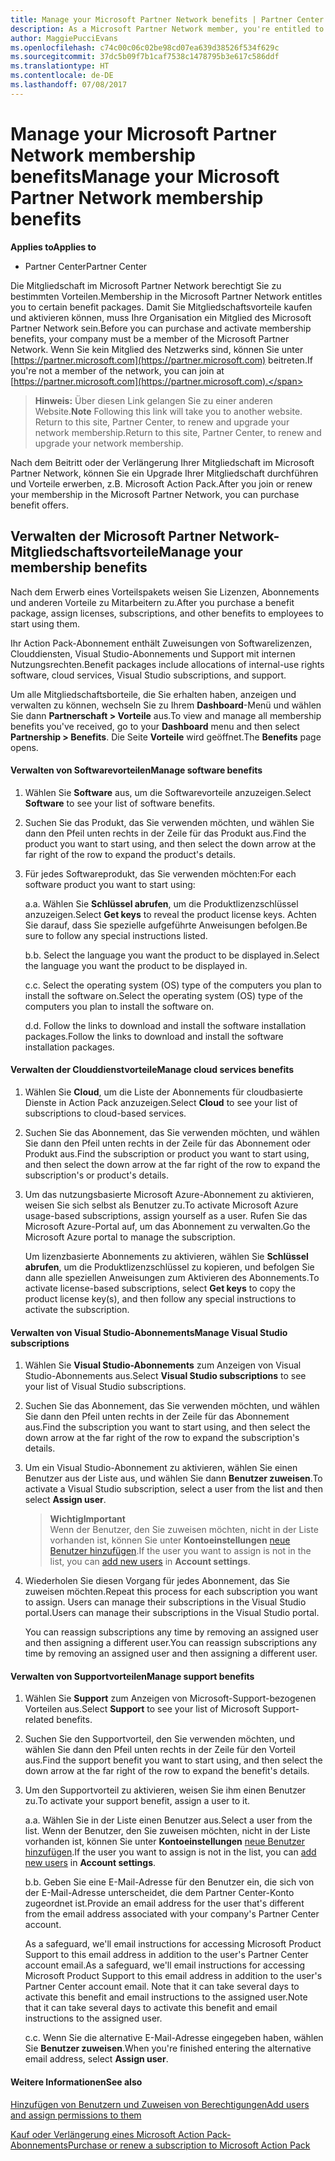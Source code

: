```yaml
---
title: Manage your Microsoft Partner Network benefits | Partner Center
description: As a Microsoft Partner Network member, you're entitled to certain membership benefits. Explains how to activate and manage your membership benefits on Partner Center.
author: MaggiePucciEvans
ms.openlocfilehash: c74c00c06c02be98cd07ea639d38526f534f629c
ms.sourcegitcommit: 37dc5b09f7b1caf7538c1478795b3e617c586ddf
ms.translationtype: HT
ms.contentlocale: de-DE
ms.lasthandoff: 07/08/2017
---
```

# <a name="manage-your-microsoft-partner-network-membership-benefits"></a><span data-ttu-id="ba4ae-104">Manage your Microsoft Partner Network membership benefits</span><span class="sxs-lookup"><span data-stu-id="ba4ae-104">Manage your Microsoft Partner Network membership benefits</span></span>

**<span data-ttu-id="ba4ae-105">Applies to</span><span class="sxs-lookup"><span data-stu-id="ba4ae-105">Applies to</span></span>**

-  <span data-ttu-id="ba4ae-106">Partner Center</span><span class="sxs-lookup"><span data-stu-id="ba4ae-106">Partner Center</span></span>

<span data-ttu-id="ba4ae-107">Die Mitgliedschaft im Microsoft Partner Network berechtigt Sie zu bestimmten Vorteilen.</span><span class="sxs-lookup"><span data-stu-id="ba4ae-107">Membership in the Microsoft Partner Network entitles you to certain benefit packages.</span></span> <span data-ttu-id="ba4ae-108">Damit Sie Mitgliedschaftsvorteile kaufen und aktivieren können, muss Ihre Organisation ein Mitglied des Microsoft Partner Network sein.</span><span class="sxs-lookup"><span data-stu-id="ba4ae-108">Before you can purchase and activate membership benefits, your company must be a member of the Microsoft Partner Network.</span></span> <span data-ttu-id="ba4ae-109">Wenn Sie kein Mitglied des Netzwerks sind, können Sie unter [https://partner.microsoft.com](https://partner.microsoft.com) beitreten.</span><span class="sxs-lookup"><span data-stu-id="ba4ae-109">If you're not a member of the network, you can join at [https://partner.microsoft.com](https://partner.microsoft.com).</span></span>

><span data-ttu-id="ba4ae-110">**Hinweis:** Über diesen Link gelangen Sie zu einer anderen Website.</span><span class="sxs-lookup"><span data-stu-id="ba4ae-110">**Note** Following this link will take you to another website.</span></span> <span data-ttu-id="ba4ae-111">Return to this site, Partner Center, to renew and upgrade your network membership.</span><span class="sxs-lookup"><span data-stu-id="ba4ae-111">Return to this site, Partner Center, to renew and upgrade your network membership.</span></span>

<span data-ttu-id="ba4ae-112">Nach dem Beitritt oder der Verlängerung Ihrer Mitgliedschaft im Microsoft Partner Network, können Sie ein Upgrade Ihrer Mitgliedschaft durchführen und Vorteile erwerben, z.B. Microsoft Action Pack.</span><span class="sxs-lookup"><span data-stu-id="ba4ae-112">After you join or renew your membership in the Microsoft Partner Network, you can purchase benefit offers.</span></span>


## <a name="manage-your-membership-benefits"></a><span data-ttu-id="ba4ae-113">Verwalten der Microsoft Partner Network-Mitgliedschaftsvorteile</span><span class="sxs-lookup"><span data-stu-id="ba4ae-113">Manage your membership benefits</span></span>

<span data-ttu-id="ba4ae-114">Nach dem Erwerb eines Vorteilspakets weisen Sie Lizenzen, Abonnements und anderen Vorteile zu Mitarbeitern zu.</span><span class="sxs-lookup"><span data-stu-id="ba4ae-114">After you purchase a benefit package, assign licenses, subscriptions, and other benefits to employees to start using them.</span></span> 

<span data-ttu-id="ba4ae-115">Ihr Action Pack-Abonnement enthält Zuweisungen von Softwarelizenzen, Clouddiensten, Visual Studio-Abonnements und Support mit internen Nutzungsrechten.</span><span class="sxs-lookup"><span data-stu-id="ba4ae-115">Benefit packages include allocations of internal-use rights software, cloud services, Visual Studio subscriptions, and support.</span></span> 

<span data-ttu-id="ba4ae-116">Um alle Mitgliedschaftsborteile, die Sie erhalten haben, anzeigen und verwalten zu können, wechseln Sie zu Ihrem **Dashboard**-Menü und wählen Sie dann **Partnerschaft > Vorteile** aus.</span><span class="sxs-lookup"><span data-stu-id="ba4ae-116">To view and manage all membership benefits you've received, go to your **Dashboard** menu and then select **Partnership > Benefits**.</span></span> <span data-ttu-id="ba4ae-117">Die Seite **Vorteile** wird geöffnet.</span><span class="sxs-lookup"><span data-stu-id="ba4ae-117">The **Benefits** page opens.</span></span> 

#### <a name="manage-software-benefits"></a><span data-ttu-id="ba4ae-118">Verwalten von Softwarevorteilen</span><span class="sxs-lookup"><span data-stu-id="ba4ae-118">Manage software benefits</span></span>

1.  <span data-ttu-id="ba4ae-119">Wählen Sie **Software** aus, um die Softwarevorteile anzuzeigen.</span><span class="sxs-lookup"><span data-stu-id="ba4ae-119">Select **Software** to see your list of software benefits.</span></span> 

2.  <span data-ttu-id="ba4ae-120">Suchen Sie das Produkt, das Sie verwenden möchten, und wählen Sie dann den Pfeil unten rechts in der Zeile für das Produkt aus.</span><span class="sxs-lookup"><span data-stu-id="ba4ae-120">Find the product you want to start using, and then select the down arrow at the far right of the row to expand the product's details.</span></span> 

3. <span data-ttu-id="ba4ae-121">Für jedes Softwareprodukt, das Sie verwenden möchten:</span><span class="sxs-lookup"><span data-stu-id="ba4ae-121">For each software product you want to start using:</span></span>

    <span data-ttu-id="ba4ae-122">a.</span><span class="sxs-lookup"><span data-stu-id="ba4ae-122">a.</span></span> <span data-ttu-id="ba4ae-123">Wählen Sie **Schlüssel abrufen**, um die Produktlizenzschlüssel anzuzeigen.</span><span class="sxs-lookup"><span data-stu-id="ba4ae-123">Select **Get keys** to reveal the product license keys.</span></span> <span data-ttu-id="ba4ae-124">Achten Sie darauf, dass Sie spezielle aufgeführte Anweisungen befolgen.</span><span class="sxs-lookup"><span data-stu-id="ba4ae-124">Be sure to follow any special instructions listed.</span></span>

    <span data-ttu-id="ba4ae-125">b.</span><span class="sxs-lookup"><span data-stu-id="ba4ae-125">b.</span></span> <span data-ttu-id="ba4ae-126">Select the language you want the product to be displayed in.</span><span class="sxs-lookup"><span data-stu-id="ba4ae-126">Select the language you want the product to be displayed in.</span></span>

    <span data-ttu-id="ba4ae-127">c.</span><span class="sxs-lookup"><span data-stu-id="ba4ae-127">c.</span></span> <span data-ttu-id="ba4ae-128">Select the operating system (OS) type of the computers you plan to install the software on.</span><span class="sxs-lookup"><span data-stu-id="ba4ae-128">Select the operating system (OS) type of the computers you plan to install the software on.</span></span>

    <span data-ttu-id="ba4ae-129">d.</span><span class="sxs-lookup"><span data-stu-id="ba4ae-129">d.</span></span> <span data-ttu-id="ba4ae-130">Follow the links to download and install the software installation packages.</span><span class="sxs-lookup"><span data-stu-id="ba4ae-130">Follow the links to download and install the software installation packages.</span></span>


#### <a name="manage-cloud-services-benefits"></a><span data-ttu-id="ba4ae-131">Verwalten der Clouddienstvorteile</span><span class="sxs-lookup"><span data-stu-id="ba4ae-131">Manage cloud services benefits</span></span>

1. <span data-ttu-id="ba4ae-132">Wählen Sie **Cloud**, um die Liste der Abonnements für cloudbasierte Dienste in Action Pack anzuzeigen.</span><span class="sxs-lookup"><span data-stu-id="ba4ae-132">Select **Cloud** to see your list of subscriptions to cloud-based services.</span></span>

2. <span data-ttu-id="ba4ae-133">Suchen Sie das Abonnement, das Sie verwenden möchten, und wählen Sie dann den Pfeil unten rechts in der Zeile für das Abonnement oder Produkt aus.</span><span class="sxs-lookup"><span data-stu-id="ba4ae-133">Find the subscription or product you want to start using, and then select the down arrow at the far right of the row to expand the subscription's or product's details.</span></span> 

3. <span data-ttu-id="ba4ae-134">Um das nutzungsbasierte Microsoft Azure-Abonnement zu aktivieren, weisen Sie sich selbst als Benutzer zu.</span><span class="sxs-lookup"><span data-stu-id="ba4ae-134">To activate Microsoft Azure usage-based subscriptions, assign yourself as a user.</span></span> <span data-ttu-id="ba4ae-135">Rufen Sie das Microsoft Azure-Portal auf, um das Abonnement zu verwalten.</span><span class="sxs-lookup"><span data-stu-id="ba4ae-135">Go the Microsoft Azure portal to manage the subscription.</span></span>

    <span data-ttu-id="ba4ae-136">Um lizenzbasierte Abonnements zu aktivieren, wählen Sie **Schlüssel abrufen**, um die Produktlizenzschlüssel zu kopieren, und befolgen Sie dann alle speziellen Anweisungen zum Aktivieren des Abonnements.</span><span class="sxs-lookup"><span data-stu-id="ba4ae-136">To activate license-based subscriptions, select **Get keys** to copy the product license key(s), and then follow any special instructions to activate the subscription.</span></span>  


#### <a name="manage-visual-studio-subscriptions"></a><span data-ttu-id="ba4ae-137">Verwalten von Visual Studio-Abonnements</span><span class="sxs-lookup"><span data-stu-id="ba4ae-137">Manage Visual Studio subscriptions</span></span>

1. <span data-ttu-id="ba4ae-138">Wählen Sie **Visual Studio-Abonnements** zum Anzeigen von Visual Studio-Abonnements aus.</span><span class="sxs-lookup"><span data-stu-id="ba4ae-138">Select **Visual Studio subscriptions** to see your list of Visual Studio subscriptions.</span></span> 

2. <span data-ttu-id="ba4ae-139">Suchen Sie das Abonnement, das Sie verwenden möchten, und wählen Sie dann den Pfeil unten rechts in der Zeile für das Abonnement aus.</span><span class="sxs-lookup"><span data-stu-id="ba4ae-139">Find the subscription you want to start using, and then select the down arrow at the far right of the row to expand the subscription's details.</span></span> 

3. <span data-ttu-id="ba4ae-140">Um ein Visual Studio-Abonnement zu aktivieren, wählen Sie einen Benutzer aus der Liste aus, und wählen Sie dann **Benutzer zuweisen**.</span><span class="sxs-lookup"><span data-stu-id="ba4ae-140">To activate a Visual Studio subscription, select a user from the list and then select **Assign user**.</span></span> 

    >**<span data-ttu-id="ba4ae-141">Wichtig</span><span class="sxs-lookup"><span data-stu-id="ba4ae-141">Important</span></span>**<br>
<span data-ttu-id="ba4ae-142">Wenn der Benutzer, den Sie zuweisen möchten, nicht in der Liste vorhanden ist, können Sie unter **Kontoeinstellungen** [neue Benutzer hinzufügen](create-user-accounts-and-set-permissions.md).</span><span class="sxs-lookup"><span data-stu-id="ba4ae-142">If the user you want to assign is not in the list, you can [add new users](create-user-accounts-and-set-permissions.md) in **Account settings**.</span></span>

3. <span data-ttu-id="ba4ae-143">Wiederholen Sie diesen Vorgang für jedes Abonnement, das Sie zuweisen möchten.</span><span class="sxs-lookup"><span data-stu-id="ba4ae-143">Repeat this process for each subscription you want to assign.</span></span> <span data-ttu-id="ba4ae-144">Users can manage their subscriptions in the Visual Studio portal.</span><span class="sxs-lookup"><span data-stu-id="ba4ae-144">Users can manage their subscriptions in the Visual Studio portal.</span></span> 

    <span data-ttu-id="ba4ae-145">You can reassign subscriptions any time by removing an assigned user and then assigning a different user.</span><span class="sxs-lookup"><span data-stu-id="ba4ae-145">You can reassign subscriptions any time by removing an assigned user and then assigning a different user.</span></span> 


#### <a name="manage-support-benefits"></a><span data-ttu-id="ba4ae-146">Verwalten von Supportvorteilen</span><span class="sxs-lookup"><span data-stu-id="ba4ae-146">Manage support benefits</span></span>

1. <span data-ttu-id="ba4ae-147">Wählen Sie **Support** zum Anzeigen von Microsoft-Support-bezogenen Vorteilen aus.</span><span class="sxs-lookup"><span data-stu-id="ba4ae-147">Select **Support** to see your list of Microsoft Support-related benefits.</span></span> 

2. <span data-ttu-id="ba4ae-148">Suchen Sie den Supportvorteil, den Sie verwenden möchten, und wählen Sie dann den Pfeil unten rechts in der Zeile für den Vorteil aus.</span><span class="sxs-lookup"><span data-stu-id="ba4ae-148">Find the support benefit you want to start using, and then select the down arrow at the far right of the row to expand the benefit's details.</span></span> 

3. <span data-ttu-id="ba4ae-149">Um den Supportvorteil zu aktivieren, weisen Sie ihm einen Benutzer zu.</span><span class="sxs-lookup"><span data-stu-id="ba4ae-149">To activate your support benefit, assign a user to it.</span></span> 
   
    <span data-ttu-id="ba4ae-150">a.</span><span class="sxs-lookup"><span data-stu-id="ba4ae-150">a.</span></span>  <span data-ttu-id="ba4ae-151">Wählen Sie in der Liste einen Benutzer aus.</span><span class="sxs-lookup"><span data-stu-id="ba4ae-151">Select a user from the list.</span></span> <span data-ttu-id="ba4ae-152">Wenn der Benutzer, den Sie zuweisen möchten, nicht in der Liste vorhanden ist, können Sie unter **Kontoeinstellungen** [neue Benutzer hinzufügen](create-user-accounts-and-set-permissions.md).</span><span class="sxs-lookup"><span data-stu-id="ba4ae-152">If the user you want to assign is not in the list, you can [add new users](create-user-accounts-and-set-permissions.md) in **Account settings**.</span></span>

    <span data-ttu-id="ba4ae-153">b.</span><span class="sxs-lookup"><span data-stu-id="ba4ae-153">b.</span></span>  <span data-ttu-id="ba4ae-154">Geben Sie eine E-Mail-Adresse für den Benutzer ein, die sich von der E-Mail-Adresse unterscheidet, die dem Partner Center-Konto zugeordnet ist.</span><span class="sxs-lookup"><span data-stu-id="ba4ae-154">Provide an email address for the user that's different from the email address associated with your company's Partner Center account.</span></span> 
    
    <span data-ttu-id="ba4ae-155">As a safeguard, we'll email instructions for accessing Microsoft Product Support to this email address in addition to the user's Partner Center account email.</span><span class="sxs-lookup"><span data-stu-id="ba4ae-155">As a safeguard, we'll email instructions for accessing Microsoft Product Support to this email address in addition to the user's Partner Center account email.</span></span> <span data-ttu-id="ba4ae-156">Note that it can take several days to activate this benefit and email instructions to the assigned user.</span><span class="sxs-lookup"><span data-stu-id="ba4ae-156">Note that it can take several days to activate this benefit and email instructions to the assigned user.</span></span>    
    
    <span data-ttu-id="ba4ae-157">c.</span><span class="sxs-lookup"><span data-stu-id="ba4ae-157">c.</span></span>  <span data-ttu-id="ba4ae-158">Wenn Sie die alternative E-Mail-Adresse eingegeben haben, wählen Sie **Benutzer zuweisen**.</span><span class="sxs-lookup"><span data-stu-id="ba4ae-158">When you're finished entering the alternative email address, select **Assign user**.</span></span> 


#### <a name="see-also"></a><span data-ttu-id="ba4ae-159">Weitere Informationen</span><span class="sxs-lookup"><span data-stu-id="ba4ae-159">See also</span></span>

[<span data-ttu-id="ba4ae-160">Hinzufügen von Benutzern und Zuweisen von Berechtigungen</span><span class="sxs-lookup"><span data-stu-id="ba4ae-160">Add users and assign permissions to them</span></span>](create-user-accounts-and-set-permissions.md)

[<span data-ttu-id="ba4ae-161">Kauf oder Verlängerung eines Microsoft Action Pack-Abonnements</span><span class="sxs-lookup"><span data-stu-id="ba4ae-161">Purchase or renew a subscription to Microsoft Action Pack</span></span>](mpn-get-action-pack.md)


